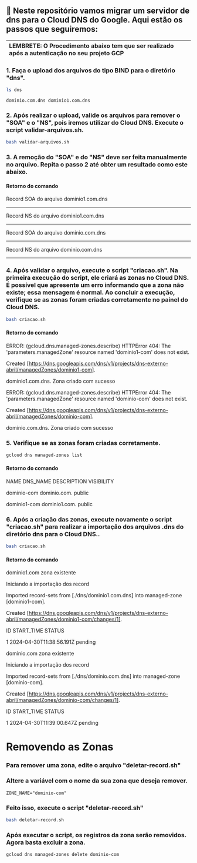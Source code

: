## 🚀 Neste repositório vamos migrar um servidor de dns para o Cloud DNS do Google. Aqui estão os passos que seguiremos:

| LEMBRETE: O Procedimento abaixo tem que ser realizado após a autenticação no seu projeto GCP |
| :------------------------------------------------------------------------------------------- |

### 1. Faça o upload dos arquivos do tipo BIND para o diretório "dns".
```bash
ls dns 
```
`dominio.com.dns dominio1.com.dns`

### 2. Após realizar o upload, valide os arquivos para remover o "SOA" e o "NS", pois iremos utilizar do Cloud DNS. Execute o script validar-arquivos.sh.
```bash
bash validar-arquivos.sh
```

### 3. A remoção do "SOA" e do "NS" deve ser feita manualmente no arquivo. Repita o passo 2 até obter um resultado como este abaixo.

#### Retorno do comando
Record SOA do arquivo dominio1.com.dns
 
----------------------------------------------------------------
Record NS do arquivo dominio1.com.dns
 
----------------------------------------------------------------
Record SOA do arquivo dominio.com.dns
 
----------------------------------------------------------------
Record NS do arquivo dominio.com.dns
 
----------------------------------------------------------------

### 4. Após validar o arquivo, execute o script "criacao.sh". Na primeira execução do script, ele criará as zonas no Cloud DNS. É possível que apresente um erro informando que a zona não existe; essa mensagem é normal. Ao concluir a execução, verifique se as zonas foram criadas corretamente no painel do Cloud DNS.

```bash
bash criacao.sh
```
#### Retorno do comando 
ERROR: (gcloud.dns.managed-zones.describe) HTTPError 404: The 'parameters.managedZone' resource named 'dominio1-com' does not exist.

Created [https://dns.googleapis.com/dns/v1/projects/dns-externo-abril/managedZones/dominio1-com].

dominio1.com.dns. Zona criado com sucesso

ERROR: (gcloud.dns.managed-zones.describe) HTTPError 404: The 'parameters.managedZone' resource named 'dominio-com' does not exist.

Created [https://dns.googleapis.com/dns/v1/projects/dns-externo-abril/managedZones/dominio-com].

dominio.com.dns. Zona criado com sucesso


### 5. Verifique se as zonas foram criadas corretamente.

```bash
gcloud dns managed-zones list
```
#### Retorno do comando
NAME          DNS_NAME       DESCRIPTION  VISIBILITY

dominio-com   dominio.com.                public

dominio1-com  dominio1.com.               public

### 6. Após a criação das zonas, execute novamente o script "criacao.sh" para realizar a importação dos arquivos .dns do diretório dns para o Cloud DNS..

```bash
bash criacao.sh
```
#### Retorno do comando
dominio1.com zona existente

Iniciando a importação dos record

Imported record-sets from [./dns/dominio1.com.dns] into managed-zone [dominio1-com].

Created [https://dns.googleapis.com/dns/v1/projects/dns-externo-abril/managedZones/dominio1-com/changes/1].

ID  START_TIME                STATUS

1   2024-04-30T11:38:56.191Z  pending

dominio.com zona existente

Iniciando a importação dos record

Imported record-sets from [./dns/dominio.com.dns] into managed-zone [dominio-com].

Created [https://dns.googleapis.com/dns/v1/projects/dns-externo-abril/managedZones/dominio-com/changes/1].

ID  START_TIME                STATUS

1   2024-04-30T11:39:00.647Z  pending


# Removendo as Zonas
### Para remover uma zona, edite o arquivo "deletar-record.sh"
### Altere a variável com o nome da sua zona que deseja remover.
`ZONE_NAME="dominio-com"`
### Feito isso, execute o script "deletar-record.sh"
```bash
bash deletar-record.sh
```
### Após executar o script, os registros da zona serão removidos. Agora basta excluir a zona.
```bash
gcloud dns managed-zones delete dominio-com
```